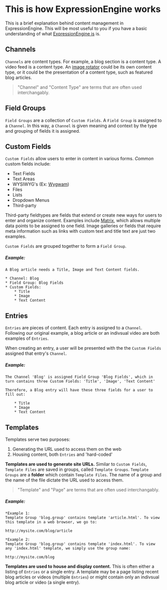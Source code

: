 # This is how ExpressionEngine works

This is a brief explanation behind content management in ExpressionEngine. This will be most useful to you if you have a basic understanding of what [ExpressionEngine is](http://expressionengine.com/) is.

## Channels
`Channels` are content types. For example, a blog section is a content type. A video feed is a content type. An [image rotator](http://webdesignandsuch.com/posts/fancymoves/index.html) could be its own content type, or it could be the presentation of a content type, such as featured blog articles. 

> "Channel" and "Content Type" are terms that are often used interchangably.

## Field Groups
`Field Groups` are a collection of `Custom Fields`. A `Field Group` is assigned to a `Channel`. In this way, a `Channel` is given meaning and context by the type and grouping of fields it is assigned.

## Custom Fields
`Custom Fields` allow users to enter in content in various forms. *Common* custom fields include:

* Text Fields
* Text Areas
* WYSIWYG's (Ex: [Wygwam](http://pixelandtonic.com/wygwam))
* Files
* Lists
* Dropdown Menus
* Third-party

Third-party fieldtypes are fields that extend or create new ways for users to enter and organize content. Examples include [Matrix](http://pixelandtonic.com/matrix), which allows multiple data points to be assigned to one field. Image galleries or fields that require meta information such as links with custom text and title text are just two examples.

`Custom Fields` are grouped together to form a `Field Group`.

##### Example:
	A Blog article needs a Title, Image and Text Content fields.

	* Channel: Blog
	* Field Group: Blog Fields
	* Custom Fields:
		* Title
		* Image
		* Text Content

## Entries
`Entries` are pieces of content. Each entry is assigned to a `Channel`. Following our original example, a blog article or an indivsual video are both examples of `Entries`.

When creating an entry, a user will be presented with the the `Custom Fields` assigned that entry's `Channel`.

##### Example:
	The Channel 'Blog' is assigned Field Group 'Blog Fields', which in turn contains three Custom Fields: 'Title', 'Image', 'Text Content'
	
	Therefore, a Blog entry will have these three fields for a user to fill out:
	
		* Title
		* Image
		* Text Content



## Templates
Templates serve two purposes:

1. Generating the URL used to access them on the web
2. Housing content, both `Entries` and 'hard-coded'

**Templates are used to generate site URLs.** Similar to `Custom Fields`, `Template Files` are saved in groups, called `Template Groups`. `Template Groups` are a **folder** which contain `Template Files`. The name of a group and the name of the file dictate the URL used to access them.

> "Template" and "Page" are terms that are often used interchangably.

##### Example:
	*Example 1:
	Template Group 'blog.group' contains template 'article.html'. To view this template in a web browser, we go to:
	
	http://mysite.com/blog/article
	
	*Example 2:
	Template Group 'blog.group' contains template 'index.html'. To view any 'index.html' template, we simply use the group name:
	
	http://mysite.com/blog

**Templates are used to house and display content.** This is often either a listing of `Entries` or a single entry. A template may be a page listing recent blog articles or videos (multiple `Entries`) or might contain only an indivsual blog article or video (a single entry).

